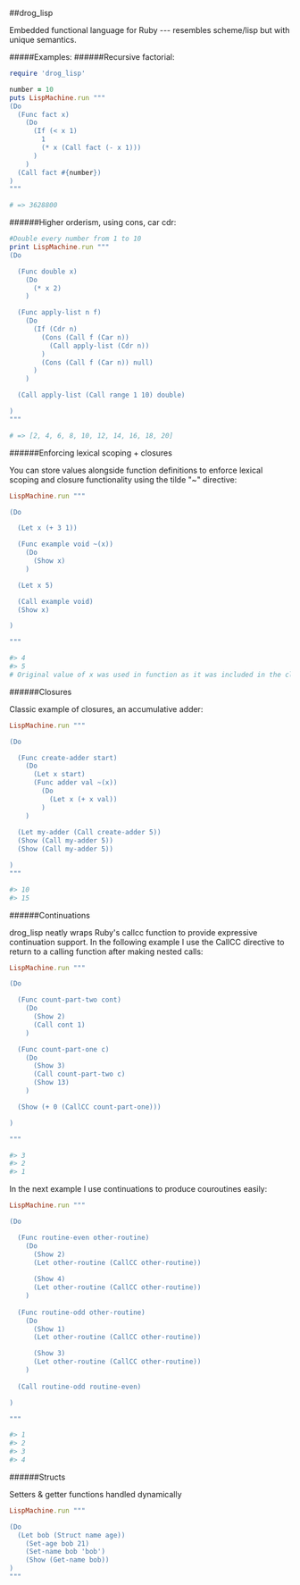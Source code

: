 ##drog_lisp

Embedded functional language for Ruby --- resembles scheme/lisp but with unique semantics.

#####Examples:
######Recursive factorial:

```ruby
require 'drog_lisp'

number = 10
puts LispMachine.run """
(Do
  (Func fact x)
    (Do
      (If (< x 1)
        1
        (* x (Call fact (- x 1)))
      )
    )
  (Call fact #{number})
)
"""

# => 3628800
```

######Higher orderism, using cons, car cdr:

```ruby
#Double every number from 1 to 10
print LispMachine.run """
(Do

  (Func double x)
    (Do
      (* x 2)
    )

  (Func apply-list n f)
    (Do
      (If (Cdr n)
        (Cons (Call f (Car n))
          (Call apply-list (Cdr n))
        )
        (Cons (Call f (Car n)) null)
      )
    )

  (Call apply-list (Call range 1 10) double)

)
"""

# => [2, 4, 6, 8, 10, 12, 14, 16, 18, 20]
```

######Enforcing lexical scoping + closures

You can store values alongside function definitions to enforce lexical scoping and closure functionality using the tilde "~" directive:

```ruby
LispMachine.run """

(Do

  (Let x (+ 3 1))

  (Func example void ~(x))
    (Do
      (Show x)
    )

  (Let x 5)

  (Call example void)  
  (Show x)

)

"""

#> 4
#> 5
# Original value of x was used in function as it was included in the closure list using "~"


```

######Closures

Classic example of closures, an accumulative adder:

```ruby
LispMachine.run """

(Do

  (Func create-adder start)
    (Do
      (Let x start)
      (Func adder val ~(x))
        (Do
          (Let x (+ x val))
        )
    )
    
  (Let my-adder (Call create-adder 5))
  (Show (Call my-adder 5))
  (Show (Call my-adder 5))

)
"""

#> 10
#> 15
```

######Continuations

drog_lisp neatly wraps Ruby's callcc function to provide expressive continuation support. In the following example I use the CallCC directive to return to a calling function after making nested calls:

```ruby
LispMachine.run """

(Do

  (Func count-part-two cont)
    (Do
      (Show 2)
      (Call cont 1)
    )

  (Func count-part-one c)
    (Do
      (Show 3)
      (Call count-part-two c)
      (Show 13)
    )

  (Show (+ 0 (CallCC count-part-one)))

)

"""

#> 3
#> 2
#> 1
```

In the next example I use continuations to produce couroutines easily:

```ruby
LispMachine.run """

(Do

  (Func routine-even other-routine)
    (Do
      (Show 2)
      (Let other-routine (CallCC other-routine))
      
      (Show 4)
      (Let other-routine (CallCC other-routine))
    )
  
  (Func routine-odd other-routine)
    (Do
      (Show 1)
      (Let other-routine (CallCC other-routine))

      (Show 3)
      (Let other-routine (CallCC other-routine))
    )
  
  (Call routine-odd routine-even)

)

"""

#> 1
#> 2
#> 3
#> 4
```

######Structs

Setters & getter functions handled dynamically

```ruby
LispMachine.run """

(Do
  (Let bob (Struct name age))
    (Set-age bob 21)
    (Set-name bob 'bob')
    (Show (Get-name bob))
)
"""
```